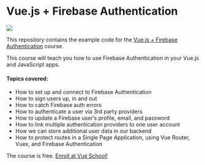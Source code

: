 # Vue.js + Firebase Authentication

[![](https://vueschool.s3.amazonaws.com/6327ebe7a2bbce88de0455e67b0493dc/vuejs-firebase-authentication.jpeg)](https://vueschool.io/courses/vuejs-firebase-authentication)

This repository contains the example code for the [Vue.js + Firebase Authentication](https://vueschool.io/courses/vuejs-firebase-authentication) course.

This course will teach you how to use Firebase Authentication in your Vue.js and JavaScript apps.

#### Topics covered:

- How to set up and connect to Firebase Authentication
- How to sign users up, in and out
- How to catch Firebase auth errors
- How to authenticate a user via 3rd party providers
- How to update a Firebase user’s profile, email, and password
- How to link multiple authentication providers to one user account
- How we can store additional user data in our backend
- How to protect routes in a Single Page Application, using Vue Router, Vuex, and Firebase Authentication

The course is free. [Enroll at Vue School!](https://vueschool.io/courses/vuejs-firebase-authentication)
